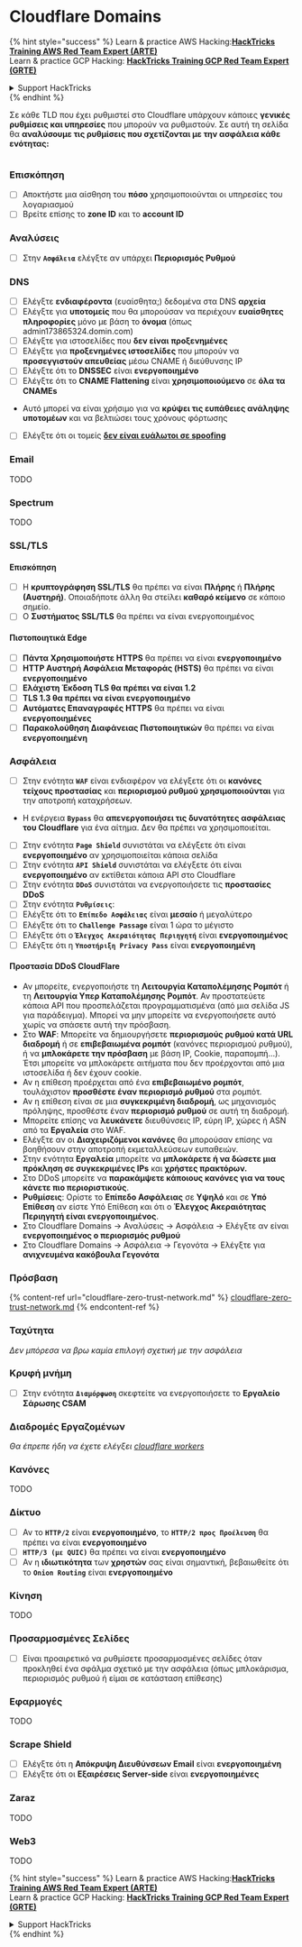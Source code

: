 # Cloudflare Domains

{% hint style="success" %}
Learn & practice AWS Hacking:<img src="../../.gitbook/assets/image (1) (1) (1) (1).png" alt="" data-size="line">[**HackTricks Training AWS Red Team Expert (ARTE)**](https://training.hacktricks.xyz/courses/arte)<img src="../../.gitbook/assets/image (1) (1) (1) (1).png" alt="" data-size="line">\
Learn & practice GCP Hacking: <img src="../../.gitbook/assets/image (2) (1).png" alt="" data-size="line">[**HackTricks Training GCP Red Team Expert (GRTE)**<img src="../../.gitbook/assets/image (2) (1).png" alt="" data-size="line">](https://training.hacktricks.xyz/courses/grte)

<details>

<summary>Support HackTricks</summary>

* Check the [**subscription plans**](https://github.com/sponsors/carlospolop)!
* **Join the** 💬 [**Discord group**](https://discord.gg/hRep4RUj7f) or the [**telegram group**](https://t.me/peass) or **follow** us on **Twitter** 🐦 [**@hacktricks\_live**](https://twitter.com/hacktricks_live)**.**
* **Share hacking tricks by submitting PRs to the** [**HackTricks**](https://github.com/carlospolop/hacktricks) and [**HackTricks Cloud**](https://github.com/carlospolop/hacktricks-cloud) github repos.

</details>
{% endhint %}

Σε κάθε TLD που έχει ρυθμιστεί στο Cloudflare υπάρχουν κάποιες **γενικές ρυθμίσεις και υπηρεσίες** που μπορούν να ρυθμιστούν. Σε αυτή τη σελίδα θα **αναλύσουμε τις ρυθμίσεις που σχετίζονται με την ασφάλεια κάθε ενότητας:**

<figure><img src="../../.gitbook/assets/image (101).png" alt=""><figcaption></figcaption></figure>

### Επισκόπηση

* [ ] Αποκτήστε μια αίσθηση του **πόσο** χρησιμοποιούνται οι υπηρεσίες του λογαριασμού
* [ ] Βρείτε επίσης το **zone ID** και το **account ID**

### Αναλύσεις

* [ ] Στην **`Ασφάλεια`** ελέγξτε αν υπάρχει **Περιορισμός Ρυθμού**

### DNS

* [ ] Ελέγξτε **ενδιαφέροντα** (ευαίσθητα;) δεδομένα στα DNS **αρχεία**
* [ ] Ελέγξτε για **υποτομείς** που θα μπορούσαν να περιέχουν **ευαίσθητες πληροφορίες** μόνο με βάση το **όνομα** (όπως admin173865324.domin.com)
* [ ] Ελέγξτε για ιστοσελίδες που **δεν είναι** **προξενημένες**
* [ ] Ελέγξτε για **προξενημένες ιστοσελίδες** που μπορούν να **προσεγγιστούν απευθείας** μέσω CNAME ή διεύθυνσης IP
* [ ] Ελέγξτε ότι το **DNSSEC** είναι **ενεργοποιημένο**
* [ ] Ελέγξτε ότι το **CNAME Flattening** είναι **χρησιμοποιούμενο** σε **όλα τα CNAMEs**
* Αυτό μπορεί να είναι χρήσιμο για να **κρύψει τις ευπάθειες ανάληψης υποτομέων** και να βελτιώσει τους χρόνους φόρτωσης
* [ ] Ελέγξτε ότι οι τομείς [**δεν είναι ευάλωτοι σε spoofing**](https://book.hacktricks.xyz/network-services-pentesting/pentesting-smtp#mail-spoofing)

### **Email**

TODO

### Spectrum

TODO

### SSL/TLS

#### **Επισκόπηση**

* [ ] Η **κρυπτογράφηση SSL/TLS** θα πρέπει να είναι **Πλήρης** ή **Πλήρης (Αυστηρή)**. Οποιαδήποτε άλλη θα στείλει **καθαρό κείμενο** σε κάποιο σημείο.
* [ ] Ο **Συστήματος SSL/TLS** θα πρέπει να είναι ενεργοποιημένος

#### Πιστοποιητικά Edge

* [ ] **Πάντα Χρησιμοποιήστε HTTPS** θα πρέπει να είναι **ενεργοποιημένο**
* [ ] **HTTP Αυστηρή Ασφάλεια Μεταφοράς (HSTS)** θα πρέπει να είναι **ενεργοποιημένο**
* [ ] **Ελάχιστη Έκδοση TLS θα πρέπει να είναι 1.2**
* [ ] **TLS 1.3 θα πρέπει να είναι ενεργοποιημένο**
* [ ] **Αυτόματες Επαναγραφές HTTPS** θα πρέπει να είναι **ενεργοποιημένες**
* [ ] **Παρακολούθηση Διαφάνειας Πιστοποιητικών** θα πρέπει να είναι **ενεργοποιημένη**

### **Ασφάλεια**

* [ ] Στην ενότητα **`WAF`** είναι ενδιαφέρον να ελέγξετε ότι οι **κανόνες τείχους προστασίας** και **περιορισμού ρυθμού χρησιμοποιούνται** για την αποτροπή καταχρήσεων.
* Η ενέργεια **`Bypass`** θα **απενεργοποιήσει τις δυνατότητες ασφάλειας του Cloudflare** για ένα αίτημα. Δεν θα πρέπει να χρησιμοποιείται.
* [ ] Στην ενότητα **`Page Shield`** συνιστάται να ελέγξετε ότι είναι **ενεργοποιημένο** αν χρησιμοποιείται κάποια σελίδα
* [ ] Στην ενότητα **`API Shield`** συνιστάται να ελέγξετε ότι είναι **ενεργοποιημένο** αν εκτίθεται κάποια API στο Cloudflare
* [ ] Στην ενότητα **`DDoS`** συνιστάται να ενεργοποιήσετε τις **προστασίες DDoS**
* [ ] Στην ενότητα **`Ρυθμίσεις`**:
* [ ] Ελέγξτε ότι το **`Επίπεδο Ασφάλειας`** είναι **μεσαίο** ή μεγαλύτερο
* [ ] Ελέγξτε ότι το **`Challenge Passage`** είναι 1 ώρα το μέγιστο
* [ ] Ελέγξτε ότι ο **`Έλεγχος Ακεραιότητας Περιηγητή`** είναι **ενεργοποιημένος**
* [ ] Ελέγξτε ότι η **`Υποστήριξη Privacy Pass`** είναι **ενεργοποιημένη**

#### **Προστασία DDoS CloudFlare**

* Αν μπορείτε, ενεργοποιήστε τη **Λειτουργία Καταπολέμησης Ρομπότ** ή τη **Λειτουργία Υπερ Καταπολέμησης Ρομπότ**. Αν προστατεύετε κάποια API που προσπελάζεται προγραμματισμένα (από μια σελίδα JS για παράδειγμα). Μπορεί να μην μπορείτε να ενεργοποιήσετε αυτό χωρίς να σπάσετε αυτή την πρόσβαση.
* Στο **WAF**: Μπορείτε να δημιουργήσετε **περιορισμούς ρυθμού κατά URL διαδρομή** ή σε **επιβεβαιωμένα ρομπότ** (κανόνες περιορισμού ρυθμού), ή να **μπλοκάρετε την πρόσβαση** με βάση IP, Cookie, παραπομπή...). Έτσι μπορείτε να μπλοκάρετε αιτήματα που δεν προέρχονται από μια ιστοσελίδα ή δεν έχουν cookie.
* Αν η επίθεση προέρχεται από ένα **επιβεβαιωμένο ρομπότ**, τουλάχιστον **προσθέστε έναν περιορισμό ρυθμού** στα ρομπότ.
* Αν η επίθεση είναι σε μια **συγκεκριμένη διαδρομή**, ως μηχανισμός πρόληψης, προσθέστε έναν **περιορισμό ρυθμού** σε αυτή τη διαδρομή.
* Μπορείτε επίσης να **λευκάνετε** διευθύνσεις IP, εύρη IP, χώρες ή ASN από τα **Εργαλεία** στο WAF.
* Ελέγξτε αν οι **Διαχειριζόμενοι κανόνες** θα μπορούσαν επίσης να βοηθήσουν στην αποτροπή εκμεταλλεύσεων ευπαθειών.
* Στην ενότητα **Εργαλεία** μπορείτε να **μπλοκάρετε ή να δώσετε μια πρόκληση σε συγκεκριμένες IPs** και **χρήστες πρακτόρων.**
* Στο DDoS μπορείτε να **παρακάμψετε κάποιους κανόνες για να τους κάνετε πιο περιοριστικούς**.
* **Ρυθμίσεις**: Ορίστε το **Επίπεδο Ασφάλειας** σε **Υψηλό** και σε **Υπό Επίθεση** αν είστε Υπό Επίθεση και ότι ο **Έλεγχος Ακεραιότητας Περιηγητή είναι ενεργοποιημένος**.
* Στο Cloudflare Domains -> Αναλύσεις -> Ασφάλεια -> Ελέγξτε αν είναι **ενεργοποιημένος ο περιορισμός ρυθμού**
* Στο Cloudflare Domains -> Ασφάλεια -> Γεγονότα -> Ελέγξτε για **ανιχνευμένα κακόβουλα Γεγονότα**

### Πρόσβαση

{% content-ref url="cloudflare-zero-trust-network.md" %}
[cloudflare-zero-trust-network.md](cloudflare-zero-trust-network.md)
{% endcontent-ref %}

### Ταχύτητα

_Δεν μπόρεσα να βρω καμία επιλογή σχετική με την ασφάλεια_

### Κρυφή μνήμη

* [ ] Στην ενότητα **`Διαμόρφωση`** σκεφτείτε να ενεργοποιήσετε το **Εργαλείο Σάρωσης CSAM**

### **Διαδρομές Εργαζομένων**

_Θα έπρεπε ήδη να έχετε ελέγξει_ [_cloudflare workers_](./#workers)

### Κανόνες

TODO

### Δίκτυο

* [ ] Αν το **`HTTP/2`** είναι **ενεργοποιημένο**, το **`HTTP/2 προς Προέλευση`** θα πρέπει να είναι **ενεργοποιημένο**
* [ ] **`HTTP/3 (με QUIC)`** θα πρέπει να είναι **ενεργοποιημένο**
* [ ] Αν η **ιδιωτικότητα** των **χρηστών** σας είναι σημαντική, βεβαιωθείτε ότι το **`Onion Routing`** είναι **ενεργοποιημένο**

### **Κίνηση**

TODO

### Προσαρμοσμένες Σελίδες

* [ ] Είναι προαιρετικό να ρυθμίσετε προσαρμοσμένες σελίδες όταν προκληθεί ένα σφάλμα σχετικό με την ασφάλεια (όπως μπλοκάρισμα, περιορισμός ρυθμού ή είμαι σε κατάσταση επίθεσης)

### Εφαρμογές

TODO

### Scrape Shield

* [ ] Ελέγξτε ότι η **Απόκρυψη Διευθύνσεων Email** είναι **ενεργοποιημένη**
* [ ] Ελέγξτε ότι οι **Εξαιρέσεις Server-side** είναι **ενεργοποιημένες**

### **Zaraz**

TODO

### **Web3**

TODO

{% hint style="success" %}
Learn & practice AWS Hacking:<img src="../../.gitbook/assets/image (1) (1) (1) (1).png" alt="" data-size="line">[**HackTricks Training AWS Red Team Expert (ARTE)**](https://training.hacktricks.xyz/courses/arte)<img src="../../.gitbook/assets/image (1) (1) (1) (1).png" alt="" data-size="line">\
Learn & practice GCP Hacking: <img src="../../.gitbook/assets/image (2) (1).png" alt="" data-size="line">[**HackTricks Training GCP Red Team Expert (GRTE)**<img src="../../.gitbook/assets/image (2) (1).png" alt="" data-size="line">](https://training.hacktricks.xyz/courses/grte)

<details>

<summary>Support HackTricks</summary>

* Check the [**subscription plans**](https://github.com/sponsors/carlospolop)!
* **Join the** 💬 [**Discord group**](https://discord.gg/hRep4RUj7f) or the [**telegram group**](https://t.me/peass) or **follow** us on **Twitter** 🐦 [**@hacktricks\_live**](https://twitter.com/hacktricks_live)**.**
* **Share hacking tricks by submitting PRs to the** [**HackTricks**](https://github.com/carlospolop/hacktricks) and [**HackTricks Cloud**](https://github.com/carlospolop/hacktricks-cloud) github repos.

</details>
{% endhint %}
